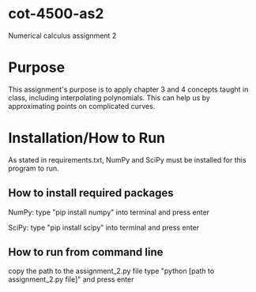 # cot-4500-as2
Numerical calculus assignment 2

# Purpose
This assignment's purpose is to apply chapter 3 and 4 concepts taught in class, including interpolating polynomials.  This can help us by approximating points on complicated curves. 

# Installation/How to Run
As stated in requirements.txt, NumPy and SciPy must be installed for this program to run.

## How to install required packages
NumPy: type "pip install numpy" into terminal and press enter 

SciPy: type "pip install scipy" into terminal and press enter
## How to run from command line
copy the path to the assignment_2.py file
type "python [path to assignment_2.py file]" and press enter